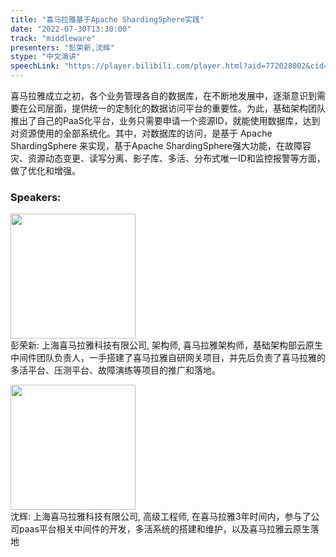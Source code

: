 ```yaml
---
title: "喜马拉雅基于Apache ShardingSphere实践"
date: "2022-07-30T13:30:00"
track: "middleware"
presenters: "彭荣新,沈辉"
stype: "中文演讲"
speechLink: "https://player.bilibili.com/player.html?aid=772028002&cid=806279694&page=1"
---
```

喜马拉雅成立之初，各个业务管理各自的数据库，在不断地发展中，逐渐意识到需要在公司层面，提供统一的定制化的数据访问平台的重要性。为此，基础架构团队推出了自己的PaaS化平台，业务只需要申请一个资源ID，就能使用数据库，达到对资源使用的全部系统化。其中，对数据库的访问，是基于 Apache ShardingSphere 来实现，基于Apache ShardingSphere强大功能，在故障容灾、资源动态变更、读写分离、影子库、多活、分布式唯一ID和监控报警等方面，做了优化和增强。
 ### Speakers: 
 <img src="images/speaker/1094.png" width="200" /><br>彭荣新: 上海喜马拉雅科技有限公司, 架构师, 喜马拉雅架构师，基础架构部云原生中间件团队负责人，一手搭建了喜马拉雅自研网关项目，并先后负责了喜马拉雅的多活平台、压测平台、故障演练等项目的推广和落地。

 <img src="images/speaker/1094_2.png" width="200" /><br>沈辉: 上海喜马拉雅科技有限公司, 高级工程师, 在喜马拉雅3年时间内，参与了公司paas平台相关中间件的开发，多活系统的搭建和维护，以及喜马拉雅云原生落地

 